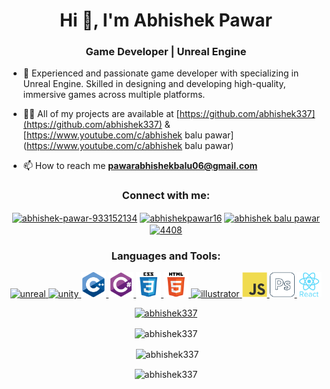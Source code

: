 <h1 align="center">Hi 👋, I'm Abhishek Pawar</h1>
<h3 align="center">Game Developer | Unreal Engine</h3>

- 🌱 Experienced and passionate game developer with specializing in Unreal Engine. Skilled in designing and developing high-quality, immersive games across multiple platforms.

- 👨‍💻 All of my projects are available at [https://github.com/abhishek337](https://github.com/abhishek337) & [https://www.youtube.com/c/abhishek balu pawar](https://www.youtube.com/c/abhishek balu pawar)

- 📫 How to reach me **pawarabhishekbalu06@gmail.com**

<h3 align="center">Connect with me:</h3>
<p align="center">
<a href="https://linkedin.com/in/abhishek-pawar-933152134" target="blank"><img align="center" src="https://raw.githubusercontent.com/rahuldkjain/github-profile-readme-generator/master/src/images/icons/Social/linked-in-alt.svg" alt="abhishek-pawar-933152134" height="30" width="40" /></a>
<a href="https://www.behance.net/abhishekpawar16" target="blank"><img align="center" src="https://raw.githubusercontent.com/rahuldkjain/github-profile-readme-generator/master/src/images/icons/Social/behance.svg" alt="abhishekpawar16" height="30" width="40" /></a>
<a href="https://www.youtube.com/c/abhishek balu pawar" target="blank"><img align="center" src="https://raw.githubusercontent.com/rahuldkjain/github-profile-readme-generator/master/src/images/icons/Social/youtube.svg" alt="abhishek balu pawar" height="30" width="40" /></a>
<a href="https://discord.gg/4408" target="blank"><img align="center" src="https://raw.githubusercontent.com/rahuldkjain/github-profile-readme-generator/master/src/images/icons/Social/discord.svg" alt="4408" height="30" width="40" /></a>
</p>

<h3 align="center">Languages and Tools:</h3>
<p align="center"> <a href="https://unrealengine.com/" target="_blank" rel="noreferrer"> <img src="https://raw.githubusercontent.com/kenangundogan/fontisto/036b7eca71aab1bef8e6a0518f7329f13ed62f6b/icons/svg/brand/unreal-engine.svg" alt="unreal" width="40" height="40"/> </a> 
<a href="https://unity.com/" target="_blank" rel="noreferrer"> <img src="https://www.vectorlogo.zone/logos/unity3d/unity3d-icon.svg" alt="unity" width="40" height="40"/> </a> 
<a href="https://www.w3schools.com/cpp/" target="_blank" rel="noreferrer"> <img src="https://raw.githubusercontent.com/devicons/devicon/master/icons/cplusplus/cplusplus-original.svg" alt="cplusplus" width="40" height="40"/> </a> 
<a href="https://www.w3schools.com/cs/" target="_blank" rel="noreferrer"> <img src="https://raw.githubusercontent.com/devicons/devicon/master/icons/csharp/csharp-original.svg" alt="csharp" width="40" height="40"/> </a> 
<a href="https://www.w3schools.com/css/" target="_blank" rel="noreferrer"> <img src="https://raw.githubusercontent.com/devicons/devicon/master/icons/css3/css3-original-wordmark.svg" alt="css3" width="40" height="40"/> </a> 
<a href="https://www.w3.org/html/" target="_blank" rel="noreferrer"> <img src="https://raw.githubusercontent.com/devicons/devicon/master/icons/html5/html5-original-wordmark.svg" alt="html5" width="40" height="40"/> </a> 
<a href="https://www.adobe.com/in/products/illustrator.html" target="_blank" rel="noreferrer"> <img src="https://www.vectorlogo.zone/logos/adobe_illustrator/adobe_illustrator-icon.svg" alt="illustrator" width="40" height="40"/> </a> 
<a href="https://developer.mozilla.org/en-US/docs/Web/JavaScript" target="_blank" rel="noreferrer"> <img src="https://raw.githubusercontent.com/devicons/devicon/master/icons/javascript/javascript-original.svg" alt="javascript" width="40" height="40"/> </a> 
<a href="https://www.photoshop.com/en" target="_blank" rel="noreferrer"> <img src="https://raw.githubusercontent.com/devicons/devicon/master/icons/photoshop/photoshop-line.svg" alt="photoshop" width="40" height="40"/> </a> 
<a href="https://reactjs.org/" target="_blank" rel="noreferrer"> <img src="https://raw.githubusercontent.com/devicons/devicon/master/icons/react/react-original-wordmark.svg" alt="react" width="40" height="40"/> </a> </p>

<p align="center"> <a href="https://github.com/ryo-ma/github-profile-trophy"><img src="https://github-profile-trophy.vercel.app/?username=abhishek337" alt="abhishek337" /></a> </p>

<p align="center"><img align="center" src="https://github-readme-stats.vercel.app/api/top-langs?username=abhishek337&show_icons=true&locale=en&layout=compact" alt="abhishek337" /></p>

<p align="center">&nbsp;<img align="center" src="https://github-readme-stats.vercel.app/api?username=abhishek337&show_icons=true&locale=en" alt="abhishek337" /></p>

<p align="center"><img align="center" src="https://github-readme-streak-stats.herokuapp.com/?user=abhishek337&" alt="abhishek337" /></p>
